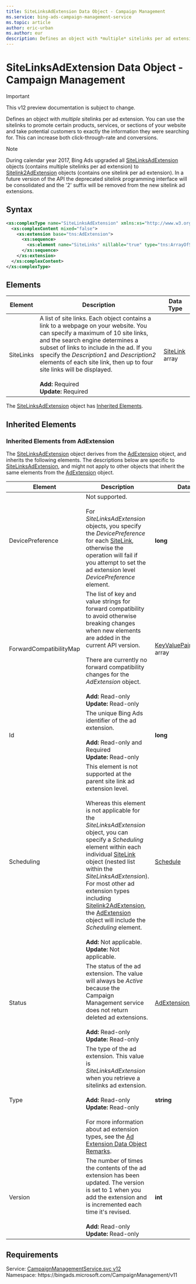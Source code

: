 ```yaml
---
title: SiteLinksAdExtension Data Object - Campaign Management
ms.service: bing-ads-campaign-management-service
ms.topic: article
author: eric-urban
ms.author: eur
description: Defines an object with *multiple* sitelinks per ad extension.
---
```

# SiteLinksAdExtension Data Object - Campaign Management

> [!IMPORTANT]
> This v12 preview documentation is subject to change.

Defines an object with *multiple* sitelinks per ad extension. You can use the sitelinks to promote certain products, services, or sections of your website and take potential customers to exactly the information they were searching for. This can increase both click-through-rate and conversions.

> [!NOTE]
> During calendar year 2017, Bing Ads upgraded all [SiteLinksAdExtension](/bingads/campaign-management-service/sitelinksadextension.md) objects (contains multiple sitelinks per ad extension) to [Sitelink2AdExtension](/bingads/campaign-management-service/sitelink2adextension.md) objects (contains one sitelink per ad extension). In a future version of the API the deprecated sitelink programming interface will be consolidated and the '2' suffix will be removed from the new sitelink ad extensions.

## Syntax
```xml
<xs:complexType name="SiteLinksAdExtension" xmlns:xs="http://www.w3.org/2001/XMLSchema">
  <xs:complexContent mixed="false">
    <xs:extension base="tns:AdExtension">
      <xs:sequence>
        <xs:element name="SiteLinks" nillable="true" type="tns:ArrayOfSiteLink" />
      </xs:sequence>
    </xs:extension>
  </xs:complexContent>
</xs:complexType>
```

## <a name="elements"></a>Elements

|Element|Description|Data Type|
|-----------|---------------|-------------|
|<a name="sitelinks"></a>SiteLinks|A list of site links. Each object contains a link to a webpage on your website. You can specify a maximum of 10 site links, and the search engine determines a subset of links to include in the ad. If you specify the *Description1* and *Description2* elements of each site link, then up to four site links will be displayed.<br/><br/>**Add:** Required<br/>**Update:** Required|[SiteLink](sitelink.md) array|

The [SiteLinksAdExtension](sitelinksadextension.md) object has [Inherited Elements](#inheritedelements).

## <a name="inheritedelements"></a>Inherited Elements

### <a name="inheritedelementsadextension"></a>Inherited Elements from AdExtension
The [SiteLinksAdExtension](sitelinksadextension.md) object derives from the [AdExtension](adextension.md) object, and inherits the following elements. The descriptions below are specific to [SiteLinksAdExtension](sitelinksadextension.md), and might not apply to other objects that inherit the same elements from the [AdExtension](adextension.md) object.  

|Element|Description|Data Type|
|-----------|---------------|-------------|
|<a name="devicepreference"></a>DevicePreference|Not supported.<br/><br/>For *SiteLinksAdExtension* objects, you specify the *DevicePreference* for each [SiteLink](/bingads/campaign-management-service/sitelink.md), otherwise the operation will fail if you attempt to set the ad extension level *DevicePreference* element.|**long**|
|<a name="forwardcompatibilitymap"></a>ForwardCompatibilityMap|The list of key and value strings for forward compatibility to avoid otherwise breaking changes when new elements are added in the current API version.<br /><br />There are currently no forward compatibility changes for the *AdExtension* object.<br/><br/>**Add:** Read-only<br/>**Update:** Read-only|[KeyValuePairOfstringstring](keyvaluepairofstringstring.md) array|
|<a name="id"></a>Id|The unique Bing Ads identifier of the ad extension.<br/><br/>**Add:** Read-only and Required<br/>**Update:** Read-only|**long**|
|<a name="scheduling"></a>Scheduling|This element is not supported at the parent site link ad extension level. <br/><br/> Whereas this element is not applicable for the *SiteLinksAdExtension* object, you can specify a *Scheduling* element within each individual [SiteLink](/bingads/campaign-management-service/sitelink.md) object (nested list within the *SiteLinksAdExtension*). For most other ad extension types including [Sitelink2AdExtension](/bingads/campaign-management-service/sitelink2adextension.md), the [AdExtension](/bingads/campaign-management-service/adextension.md) object will include the *Scheduling* element.<br/><br/>**Add:** Not applicable.<br/>**Update:** Not applicable.|[Schedule](schedule.md)|
|<a name="status"></a>Status|The status of the ad extension. The value will always be *Active* because the Campaign Management service does not return deleted ad extensions.<br/><br/>**Add:** Read-only<br/>**Update:** Read-only|[AdExtensionStatus](adextensionstatus.md)|
|<a name="type"></a>Type|The type of the ad extension. This value is *SiteLinksAdExtension* when you retrieve a sitelinks ad extension. <br/><br/>**Add:** Read-only<br/>**Update:** Read-only<br/><br/>For more information about ad extension types, see the [Ad Extension Data Object Remarks](/bingads/campaign-management-service/adextension.md#remarks).|**string**|
|<a name="version"></a>Version|The number of times the contents of the ad extension has been updated. The version is set to 1 when you add the extension and is incremented each time it's revised.<br/><br/>**Add:** Read-only<br/>**Update:** Read-only|**int**|

## Requirements
Service: [CampaignManagementService.svc v12](https://campaign.api.bingads.microsoft.com/Api/Advertiser/CampaignManagement/v11/CampaignManagementService.svc)  
Namespace: https\://bingads.microsoft.com/CampaignManagement/v11  

